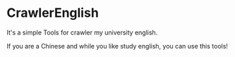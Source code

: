 # CrawlerEnglish
It's a simple Tools for crawler my university english.

If you are a Chinese and while you like study english, you can use this tools!
